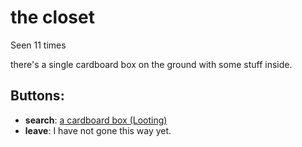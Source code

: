 # the closet

Seen 11 times

there's a single cardboard box on the ground with some stuff inside.

## Buttons:

- **search**: [a cardboard box (Looting)](a-cardboard-box--Looting--d01d6h.md)
- **leave**: I have not gone this way yet.
